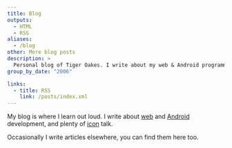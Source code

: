 ```yaml
---
title: Blog
outputs:
  - HTML
  - RSS
aliases:
  - /blog
other: More blog posts
description: >
  Personal blog of Tiger Oakes. I write about my web & Android programming projects and what I learn from them.
group_by_date: "2006"

links:
  - title: RSS
    link: /posts/index.xml
---
```


My blog is where I learn out loud. I write about [web](tags/web/) and [Android](tags/android/) development, and plenty of [icon](tags/icons/) talk.

Occasionally I write articles elsewhere, you can find them here too.
